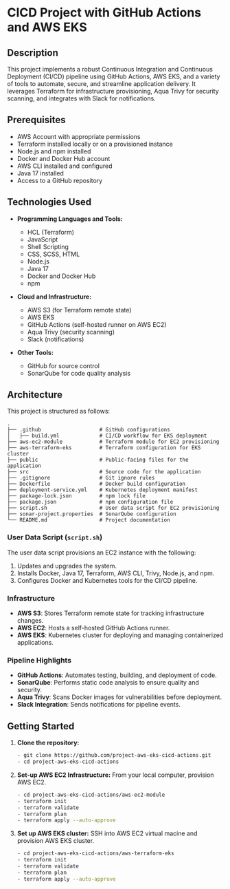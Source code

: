 # CICD Project with GitHub Actions and AWS EKS

## Description
This project implements a robust Continuous Integration and Continuous Deployment (CI/CD) pipeline using GitHub Actions, AWS EKS, and a variety of tools to automate, secure, and streamline application delivery. It leverages Terraform for infrastructure provisioning, Aqua Trivy for security scanning, and integrates with Slack for notifications.

## Prerequisites
- AWS Account with appropriate permissions
- Terraform installed locally or on a provisioned instance
- Node.js and npm installed
- Docker and Docker Hub account
- AWS CLI installed and configured
- Java 17 installed
- Access to a GitHub repository

## Technologies Used
- **Programming Languages and Tools:**
  - HCL (Terraform)
  - JavaScript
  - Shell Scripting
  - CSS, SCSS, HTML
  - Node.js
  - Java 17
  - Docker and Docker Hub
  - npm

- **Cloud and Infrastructure:**
  - AWS S3 (for Terraform remote state)
  - AWS EKS
  - GitHub Actions (self-hosted runner on AWS EC2)
  - Aqua Trivy (security scanning)
  - Slack (notifications)

- **Other Tools:**
  - GitHub for source control
  - SonarQube for code quality analysis

## Architecture
This project is structured as follows:

```plaintext
.
├── .github                   # GitHub configurations
│   ├── build.yml             # CI/CD workflow for EKS deployment
├── aws-ec2-module            # Terraform module for EC2 provisioning
├── aws-terraform-eks         # Terraform configuration for EKS cluster
├── public                    # Public-facing files for the application
├── src                       # Source code for the application
├── .gitignore                # Git ignore rules
├── Dockerfile                # Docker build configuration
├── deployment-service.yml    # Kubernetes deployment manifest
├── package-lock.json         # npm lock file
├── package.json              # npm configuration file
├── script.sh                 # User data script for EC2 provisioning
├── sonar-project.properties  # SonarQube configuration
└── README.md                 # Project documentation
```


### User Data Script (`script.sh`)
The user data script provisions an EC2 instance with the following:
1. Updates and upgrades the system.
2. Installs Docker, Java 17, Terraform, AWS CLI, Trivy, Node.js, and npm.
3. Configures Docker and Kubernetes tools for the CI/CD pipeline.

### Infrastructure
- **AWS S3**: Stores Terraform remote state for tracking infrastructure changes.
- **AWS EC2**: Hosts a self-hosted GitHub Actions runner.
- **AWS EKS**: Kubernetes cluster for deploying and managing containerized applications.

### Pipeline Highlights
- **GitHub Actions**: Automates testing, building, and deployment of code.
- **SonarQube**: Performs static code analysis to ensure quality and security.
- **Aqua Trivy**: Scans Docker images for vulnerabilities before deployment.
- **Slack Integration**: Sends notifications for pipeline events.

## Getting Started
1. **Clone the repository:**
   ```bash
   - git clone https://github.com/project-aws-eks-cicd-actions.git
   - cd project-aws-eks-cicd-actions
   ```
2. **Set-up AWS EC2 Infrastructure:**
   From your local computer, provision AWS EC2.
   ```bash
   - cd project-aws-eks-cicd-actions/aws-ec2-module
   - terraform init
   - terraform validate
   - terraform plan
   - terraform apply --auto-approve
   ```
   
4. **Set up AWS EKS cluster:**
   SSH into AWS EC2 virtual macine and provision AWS EKS cluster.
   ```bash
   - cd project-aws-eks-cicd-actions/aws-terraform-eks
   - terraform init
   - terraform validate
   - terraform plan
   - terraform apply --auto-approve
   ```
   
